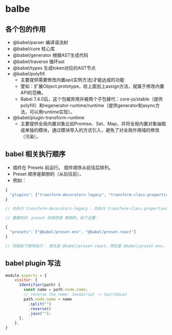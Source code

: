 # balbe
## 各个包的作用
- @babel/parser 编译语法树
- @babel/core 核心库
- @babel/generator 根据AST生成代码
- @babel/traverse 循环ast
- @babel/types 生成token对应的AST节点
- @babel/polyfill
  - 主要提供需要修改内置api(实例方法)才能达成的功能
  - 譬如：扩展Object.prototype，给上面加上assign方法，就属于修改内置API的范畴。
  - Babel 7.4.0后，这个包被弃用并被两个子包替代：core-js/stable（提供polyfill）和regenerator-runtime/runtime（提供generator和async方法，可以用runtime实现）。
- @babel/plugin-transform-runtime
  - 主要提供全局内置对象比如Promise、Set、Map，并将全局内置对象抽取成单独的模块，通过模块导入的方式引入，避免了对全局作用域的修改（污染）。

## babel 相关执行顺序
- 插件在 Presets 前运行。 插件顺序从前往后排列。
- Preset 顺序是颠倒的（从后往前）。
- 例如：
```js
{
  "plugins": ["transform-decorators-legacy", "transform-class-properties"]
}

// 先执行 transform-decorators-legacy ，在执行 transform-class-properties。

// 重要的时，preset 的顺序是 颠倒的。如下设置：

{
  "presets": ["@babel/preset-env", "@babel/preset-react"]
}

// 将按如下顺序执行： 首先是 @babel/preset-react，然后是 @babel/preset-env。

```


## babel plugin 写法
```js
module.exports = {
	visitor: {
      Identifier(path) {
        const name = path.node.name;
        // reverse the name: JavaScript -> tpircSavaJ
        path.node.name = name
          .split("")
          .reverse()
          .join("");
      },
    },
}
```
